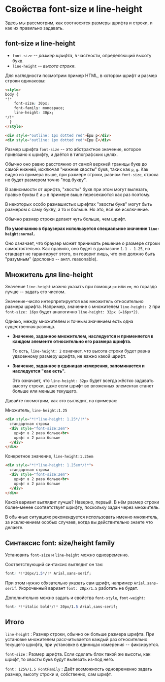 # Свойства font-size и line-height

Здесь мы рассмотрим, как соотносятся размеры шрифта и строки, и как их правильно задавать.

## font-size и line-height

- `font-size` -- *размер шрифта*, в частности, определяющий высоту букв.
- `line-height` -- *высота строки*.

Для наглядности посмотрим пример HTML, в котором шрифт и размер строки одинаковы:

```html autorun height=100 no-beautify
<style>
body {
*!*
    font-size: 30px;
    font-family: monospace;
    line-height: 30px;
*/!*
  }
</style>

<div style="outline: 1px dotted red">Ёрш р</div>
<div style="outline: 1px dotted red">Ёрш Ё</div>
```

Размер шрифта `font-size` -- это абстрактное значение, которое привязано к шрифту, и даётся в типографских целях.

Обычно оно равно расстоянию от самой верхней границы букв до самой нижней, исключая "нижние хвосты" букв, таких как `p`, `g`. Как видно из примера выше, при размере строки, равном `font-size`, строка не будет размером точно "под букву".

В зависимости от шрифта, "хвосты" букв при этом могут вылезать, правые буквы `Ё` и `р` в примере выше пересекаются как раз поэтому.

В некоторых особо размашистых шрифтах "хвосты букв" могут быть размером с саму букву, а то и больше. Но это, всё же исключение.

Обычно размер строки делают чуть больше, чем шрифт.

**По умолчанию в браузерах используется специальное значение `line-height:normal`.**

Оно означает, что браузер может принимать решение о размере строки самостоятельно. Как правило, оно будет в диапазоне `1.1 - 1.25`, но стандарт не гарантирует этого, он говорит лишь, что оно должно быть "разумным" (дословно -- англ. reasonable).

## Множитель для line-height

Значение `line-height` можно указать при помощи `px` или `em`, но гораздо лучше -- задать его числом.

Значение-число интерпретируется как множитель относительно размера шрифта. Например, значение с множителем `line-height: 2` при `font-size: 16px` будет аналогично `line-height: 32px (=16px*2)`.

Однако, между множителем и точным значением есть одна существенная разница.

- **Значение, заданное множителем, наследуется и применяется в каждом элементе относительно его размера шрифта.**

    То есть, `line-height: 2` означает, что высота строки будет равна удвоенному размеру шрифта, не важно какой шрифт.
- **Значение, заданное в единицах измерения, запоминается и наследуется "как есть".**

    Это означает, что `line-height: 32px` будет всегда жёстко задавать высоту строки, даже если шрифт во вложенных элементах станет больше или меньше текущего.

Давайте посмотрим, как это выглядит, на примерах:

Множитель, `line-height:1.25`

```html autorun
<div style="*!*line-height: 1.25*/!*">
  стандартная строка
  <div style="font-size:2em">
    шрифт в 2 раза больше<br>
    шрифт в 2 раза больше
  </div>
</div>
```

Конкретное значение, `line-height:1.25em`

```html autorun
<div style="*!*line-height: 1.25em*/!*">
  стандартная строка
  <div style="font-size:2em">
    шрифт в 2 раза больше<br>
    шрифт в 2 раза больше
  </div>
</div>
```

Какой вариант выглядит лучше? Наверно, первый. В нём размер строки более-менее соответствует шрифту, поскольку задан через множитель.

В обычных ситуациях рекомендуется использовать именно множитель, за исключением особых случаев, когда вы действительно знаете что делаете.

## Синтаксис font: size/height family

Установить `font-size` и `line-height` можно одновременно.

Соответствующий синтаксис выглядит он так:

```css
font: *!*20px/1.5*/!* Arial,sans-serif;
```

При этом нужно обязательно указать сам шрифт, например `Arial,sans-serif`. Укороченный вариант `font: 20px/1.5` работать не будет.

Дополнительно можно задать и свойства `font-style`, `font-weight`:

```css
font: *!*italic bold*/!* 20px/1.5 Arial,sans-serif;
```

## Итого

`line-height`
: Размер строки, обычно он больше размера шрифта. При установке множителем рассчитывается каждый раз относительно текущего шрифта, при установке в единицах измерения -- фиксируется.

`font-size`
: Размер шрифта. Если сделать блок такой же высоты, как шрифт, то хвосты букв будут вылезать из-под него.

`font: 125%/1.5 FontFamily`
: Даёт возможность одновременно задать размер, высоту строки и, собственно, сам шрифт.

